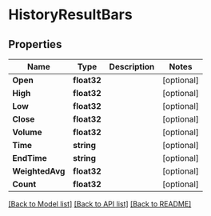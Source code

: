 # HistoryResultBars

## Properties

Name | Type | Description | Notes
------------ | ------------- | ------------- | -------------
**Open** | **float32** |  | [optional] 
**High** | **float32** |  | [optional] 
**Low** | **float32** |  | [optional] 
**Close** | **float32** |  | [optional] 
**Volume** | **float32** |  | [optional] 
**Time** | **string** |  | [optional] 
**EndTime** | **string** |  | [optional] 
**WeightedAvg** | **float32** |  | [optional] 
**Count** | **float32** |  | [optional] 

[[Back to Model list]](../README.md#documentation-for-models) [[Back to API list]](../README.md#documentation-for-api-endpoints) [[Back to README]](../README.md)


